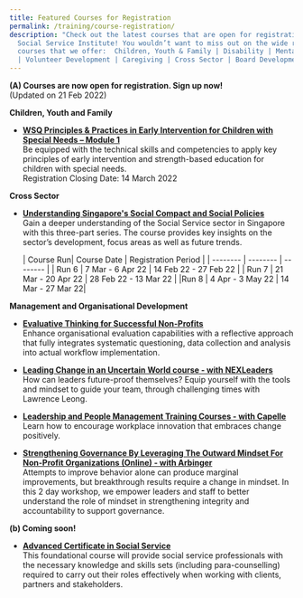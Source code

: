 ```yaml
---
title: Featured Courses for Registration
permalink: /training/course-registration/
description: "Check out the latest courses that are open for registration at the
  Social Service Institute! You wouldn’t want to miss out on the wide range of
  courses that we offer:  Children, Youth & Family | Disability | Mental Health
  | Volunteer Development | Caregiving | Cross Sector | Board Development "
---
```

**(A) Courses are now open for registration. Sign up now!**
<br>(Updated on 21 Feb 2022)

**Children, Youth and Family**
* **[WSQ Principles & Practices in Early Intervention for Children with Special Needs – Module 1](https://iltms.ssi.gov.sg/registration#/Course?coursecode=SDIS463)**
<br>Be equipped with the technical skills and competencies to apply key principles of early intervention and strength-based education for children with special needs.
<br>Registration Closing Date: 14 March 2022


**Cross Sector**

* **[Understanding Singapore's Social Compact and Social Policies](https://iltms.ssi.gov.sg/registration#/Course?coursecode=SCRS400)**
<br> Gain a deeper understanding of the Social Service sector in Singapore with this three-part series. The course provides key insights on the sector’s development, focus areas as well as future trends. 

	| Course Run| Course Date | Registration Period |
| -------- | -------- | -------- |
| Run 6     | 7 Mar - 6 Apr 22  | 14 Feb 22 - 27 Feb 22   |
| Run 7 | 21 Mar - 20 Apr 22 | 28 Feb 22 - 13 Mar 22 |
|Run 8 | 4 Apr - 3 May 22 | 14 Mar - 27 Mar 22|



**Management and Organisational Development**

* **[Evaluative Thinking for Successful Non-Profits](https://iltms.ssi.gov.sg/registration/#/Course?coursecode=NMGT5992)**
<br> Enhance organisational evaluation capabilities with a reflective approach that fully integrates systematic questioning, data collection and analysis into actual workflow implementation. 


* **[Leading Change in an Uncertain World course - with NEXLeaders](https://go.gov.sg/nexleadership)**
<br>How can leaders future-proof themselves? Equip yourself with the tools and mindset to guide your team, through challenging times with Lawrence Leong.


* **[Leadership and People Management Training Courses - with Capelle](https://forms.office.com/r/MBdJgS9VLB)**
<br>Learn how to encourage workplace innovation that embraces change positively. 


* **[Strengthening Governance By Leveraging The Outward Mindset For Non-Profit Organizations (Online) - with Arbinger](https://forms.office.com/r/MBdJgS9VLB)**
<br>Attempts to improve behavior alone can produce marginal improvements, but breakthrough results require a change in mindset. In this 2 day workshop, we empower leaders and staff to better understand the role of mindset in strengthening integrity and accountability to support governance.

**(b) Coming soon!**
* **[Advanced Certificate in Social Service](https://www.ssi.gov.sg/training/cet-programmes/advanced-certificate-in-social-service/)**
<br>This foundational course will provide social service professionals with the necessary knowledge and skills sets (including para-counselling) required to carry out their roles effectively when working with clients, partners and stakeholders.